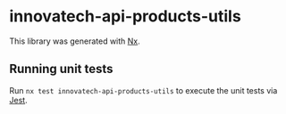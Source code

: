 # innovatech-api-products-utils

This library was generated with [Nx](https://nx.dev).

## Running unit tests

Run `nx test innovatech-api-products-utils` to execute the unit tests via [Jest](https://jestjs.io).
